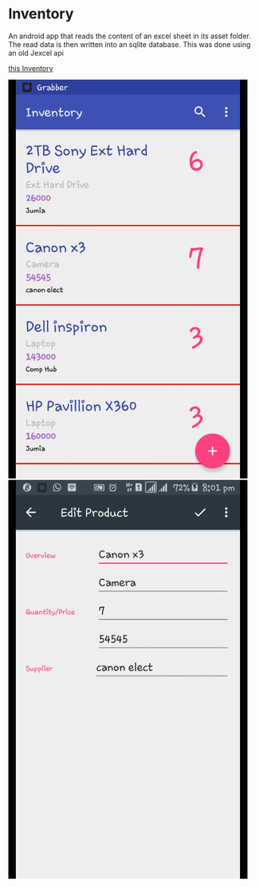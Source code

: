 # Inventory

An android app that reads the content of an excel sheet in its asset folder. The read data is then written into an sqlite database. This was done using an old Jexcel api

[this Inventory](Inventory/app/main/Assets/products.xls)


![alt text](screenshots/1.png "MainActivity")<br/>  ![alt text](screenshots/2.png "EditorActivity")


